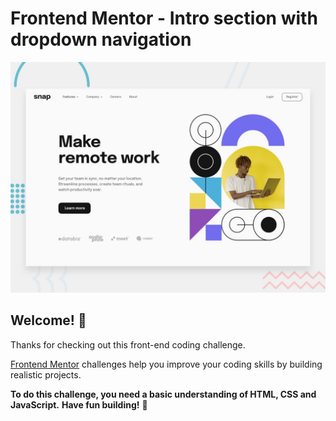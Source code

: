 # Frontend Mentor - Intro section with dropdown navigation

![Design preview for the Intro section with dropdown navigation coding challenge](preview.jpg)

## Welcome! 👋

Thanks for checking out this front-end coding challenge.

[Frontend Mentor](https://www.frontendmentor.io) challenges help you improve your coding skills by building realistic projects.

**To do this challenge, you need a basic understanding of HTML, CSS and JavaScript.**
**Have fun building!** 🚀
